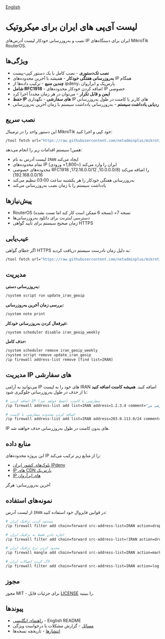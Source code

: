 [English](https://github.com/netadminplus/mikrotik-iran-geoip/blob/main/README.md)
# لیست آی‌پی های ایران برای میکروتیک

نصب و به‌روزرسانی خودکار لیست آدرس‌های IP ایران برای دستگاه‌های MikroTik RouterOS.

## ویژگی‌ها

- **نصب تک‌دستوری** - نصب کامل با یک دستور کپی-پیست
- **به‌روزرسانی هفتگی خودکار** - همیشه با آخرین محدوده‌های IP همگام
- **چندین منبع** - ترکیب داده‌ها از ipdeny، پارس‌پک و ابرآروان
- **شامل RFC1918** - اضافه کردن خودکار محدوده‌های IP خصوصی
- **ایمن و قابل تکرار** - می‌توان در هر زمان مجدداً اجرا کرد
- **حفظ IP های سفارشی** - نگهداری IP های کاربر با کامنت در طول به‌روزرسانی
- **ردیابی یادداشت سیستم** - به‌روزرسانی یادداشت سیستم با زمان آخرین به‌روزرسانی

## نصب سریع

این دستور واحد را در ترمینال MikroTik خود کپی و اجرا کنید:

```bash
/tool fetch url="https://raw.githubusercontent.com/netadminplus/mikrotik-iran-geoip/main/installer.rsc" mode=https dst-path=installer.rsc; /import file-name=installer.rsc
```

همین! سیستم اقدامات زیر را انجام می‌دهد:
- لیست آدرس به نام `IRAN` ایجاد می‌کند
- تمام محدوده‌های IP ایران را وارد می‌کند (~1,800+ ورودی)
- محدوده‌های خصوصی RFC1918 را اضافه می‌کند (10.0.0.0/8, 172.16.0.0/12, 192.168.0.0/16)
- به‌روزرسانی هفتگی خودکار را هر یکشنبه ساعت 03:00 تنظیم می‌کند
- یادداشت سیستم را با زمان نصب به‌روزرسانی می‌کند

## پیش‌نیازها

- RouterOS نسخه 7+ (نسخه 6 ممکن است کار کند اما تست نشده)
- دسترسی اینترنت برای دانلود به‌روزرسانی‌ها
- زمان صحیح سیستم برای تأیید گواهی HTTPS

## عیب‌یابی

اگر خطای گواهی HTTPS به دلیل زمان نادرست سیستم دریافت کردید:

```bash
/tool fetch url="https://raw.githubusercontent.com/netadminplus/mikrotik-iran-geoip/main/installer.rsc" mode=https check-certificate=no dst-path=installer.rsc; /import file-name=installer.rsc
```

## مدیریت

**به‌روزرسانی دستی:**
```bash
/system script run update_iran_geoip
```

**بررسی زمان آخرین به‌روزرسانی:**
```bash
/system note print
```

**غیرفعال کردن به‌روزرسانی خودکار:**
```bash
/system scheduler disable iran_geoip_weekly
```

**حذف کامل:**
```bash
/system scheduler remove iran_geoip_weekly
/system script remove update_iran_geoip
/ip firewall address-list remove [find list=IRAN]
```

## مدیریت IP های سفارشی

می‌توانید به آرامی IP های خود را به لیست IRAN اضافه کنید. **همیشه کامنت اضافه کنید** تا از حذف در طول به‌روزرسانی جلوگیری شود:

```bash
# اضافه کردن IP سفارشی با کامنت (حفظ خواهد شد)
/ip firewall address-list add list=IRAN address=1.2.3.4 comment="سرور سفارشی من"

# اضافه کردن محدوده سفارشی با کامنت
/ip firewall address-list add list=IRAN address=203.0.113.0/24 comment="شبکه شرکت"
```

IP های بدون کامنت در طول به‌روزرسانی حذف خواهند شد.

## منابع داده

این پروژه محدوده‌های IP را از منابع زیر ترکیب می‌کند:
- [بلوک‌های کشور ایران IPdeny](https://www.ipdeny.com/ipblocks/data/countries/ir.zone)
- [IP های CDN پارس‌پک](https://parspack.com/cdnips.txt)
- [IP های ابرآروان](https://www.arvancloud.ir/fa/ips.txt)

آخرین به‌روزرسانی: <!--LAST_UPDATED-->هرگز<!--/LAST_UPDATED-->

## نمونه‌های استفاده

از لیست آدرس `IRAN` در قوانین فایروال خود استفاده کنید:

```bash
# مسدود کردن ترافیک ایران
/ip firewall filter add chain=forward src-address-list=IRAN action=drop

# اجازه دادن فقط به ترافیک ایران
/ip firewall filter add chain=forward src-address-list=!IRAN action=drop

# محدود کردن نرخ ترافیک ایران
/ip firewall mangle add chain=forward src-address-list=IRAN action=mark-connection new-connection-mark=iran-conn

# لاگ کردن اتصالات ایران
/ip firewall filter add chain=forward src-address-list=IRAN action=log log-prefix="Iran-Traffic"
```

## مجوز

مجوز MIT - برای جزئیات فایل [LICENSE](LICENSE) را ببینید.

## پیوندها

- [راهنمای انگلیسی](README.md) - English README
- [مسائل](../../issues) - گزارش مشکلات یا درخواست ویژگی
- [انتشارها](../../releases) - تاریخچه نسخه‌ها
